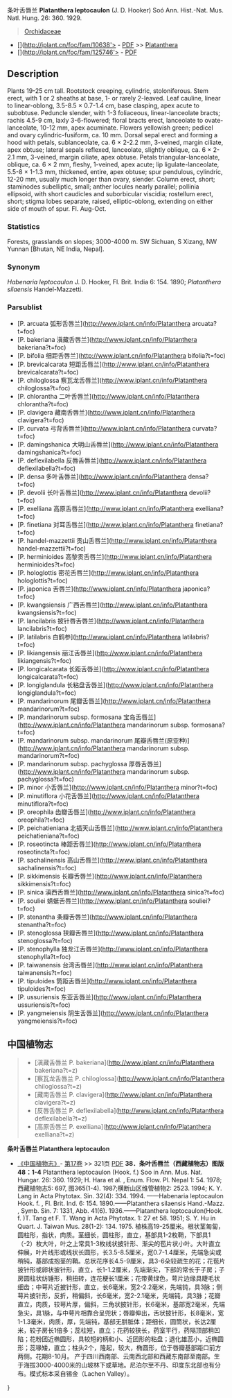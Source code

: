 条叶舌唇兰 **Platanthera leptocaulon** (J. D. Hooker) Soó Ann. Hist.-Nat. Mus. Natl. Hung. 26: 360. 1929.

> [Orchidaceae](http://www.iplant.cn/info/Orchidaceae?t=foc)
* [](http://iplant.cn/foc/fam/10638'> - [PDF](http://iplant.cn/foc/pdf/Orchidaceae.pdf) >> [Platanthera](http://www.iplant.cn/info/Platanthera?t=foc)
* [](http://iplant.cn/foc/fam/125746'> - [PDF](http://www.iplant.cn/foc/pdf/Platanthera.pdf)
## Description

Plants 19-25 cm tall. Rootstock creeping, cylindric, stoloniferous. Stem erect, with 1 or 2 sheaths at base, 1- or rarely 2-leaved. Leaf cauline, linear to linear-oblong, 3.5-8.5 × 0.7-1.4 cm, base clasping, apex acute to subobtuse. Peduncle slender, with 1-3 foliaceous, linear-lanceolate bracts; rachis 4.5-9 cm, laxly 3-6-flowered; floral bracts erect, lanceolate to ovate-lanceolate, 10-12 mm, apex acuminate. Flowers yellowish green; pedicel and ovary cylindric-fusiform, ca. 10 mm. Dorsal sepal erect and forming a hood with petals, sublanceolate, ca. 6 × 2-2.2 mm, 3-veined, margin ciliate, apex obtuse; lateral sepals reflexed, lanceolate, slightly oblique, ca. 6 × 2-2.1 mm, 3-veined, margin ciliate, apex obtuse. Petals triangular-lanceolate, oblique, ca. 6 × 2 mm, fleshy, 1-veined, apex acute; lip ligulate-lanceolate, 5.5-8 × 1-1.3 mm, thickened, entire, apex obtuse; spur pendulous, cylindric, 12-20 mm, usually much longer than ovary, slender. Column erect, short; staminodes subelliptic, small; anther locules nearly parallel; pollinia ellipsoid, with short caudicles and suborbicular viscidia; rostellum erect, short; stigma lobes separate, raised, elliptic-oblong, extending on either side of mouth of spur. Fl. Aug-Oct.

### Statistics
Forests, grasslands on slopes; 3000-4000 m. SW Sichuan, S Xizang, NW Yunnan [Bhutan, NE India, Nepal].

### Synonym
*Habenaria leptocaulon* J. D. Hooker, Fl. Brit. India 6: 154. 1890; *Platanthera silaensis* Handel-Mazzetti.

### Parsublist

* [P.  arcuata  弧形舌唇兰](http://www.iplant.cn/info/Platanthera arcuata?t=foc)
* [P.  bakeriana  滇藏舌唇兰](http://www.iplant.cn/info/Platanthera bakeriana?t=foc)
* [P.  bifolia  细距舌唇兰](http://www.iplant.cn/info/Platanthera bifolia?t=foc)
* [P.  brevicalcarata  短距舌唇兰](http://www.iplant.cn/info/Platanthera brevicalcarata?t=foc)
* [P.  chiloglossa  察瓦龙舌唇兰](http://www.iplant.cn/info/Platanthera chiloglossa?t=foc)
* [P.  chlorantha  二叶舌唇兰](http://www.iplant.cn/info/Platanthera chlorantha?t=foc)
* [P.  clavigera  藏南舌唇兰](http://www.iplant.cn/info/Platanthera clavigera?t=foc)
* [P.  curvata  弓背舌唇兰](http://www.iplant.cn/info/Platanthera curvata?t=foc)
* [P.  damingshanica  大明山舌唇兰](http://www.iplant.cn/info/Platanthera damingshanica?t=foc)
* [P.  deflexilabella  反唇舌唇兰](http://www.iplant.cn/info/Platanthera deflexilabella?t=foc)
* [P.  densa  多叶舌唇兰](http://www.iplant.cn/info/Platanthera densa?t=foc)
* [P.  devolii  长叶舌唇兰](http://www.iplant.cn/info/Platanthera devolii?t=foc)
* [P.  exelliana  高原舌唇兰](http://www.iplant.cn/info/Platanthera exelliana?t=foc)
* [P.  finetiana  对耳舌唇兰](http://www.iplant.cn/info/Platanthera finetiana?t=foc)
* [P.  handel-mazzettii  贡山舌唇兰](http://www.iplant.cn/info/Platanthera handel-mazzettii?t=foc)
* [P.  herminioides  高黎贡舌唇兰](http://www.iplant.cn/info/Platanthera herminioides?t=foc)
* [P.  hologlottis  密花舌唇兰](http://www.iplant.cn/info/Platanthera hologlottis?t=foc)
* [P.  japonica  舌唇兰](http://www.iplant.cn/info/Platanthera japonica?t=foc)
* [P.  kwangsiensis  广西舌唇兰](http://www.iplant.cn/info/Platanthera kwangsiensis?t=foc)
* [P.  lancilabris  披针唇舌唇兰](http://www.iplant.cn/info/Platanthera lancilabris?t=foc)
* [P.  latilabris  白鹤参](http://www.iplant.cn/info/Platanthera latilabris?t=foc)
* [P.  likiangensis  丽江舌唇兰](http://www.iplant.cn/info/Platanthera likiangensis?t=foc)
* [P.  longicalcarata  长距舌唇兰](http://www.iplant.cn/info/Platanthera longicalcarata?t=foc)
* [P.  longiglandula  长粘盘舌唇兰](http://www.iplant.cn/info/Platanthera longiglandula?t=foc)
* [P.  mandarinorum  尾瓣舌唇兰](http://www.iplant.cn/info/Platanthera mandarinorum?t=foc)
* [P.  mandarinorum subsp. formosana  宝岛舌唇兰](http://www.iplant.cn/info/Platanthera mandarinorum subsp. formosana?t=foc)
* [P.  mandarinorum subsp. mandarinorum  尾瓣舌唇兰(原亚种)](http://www.iplant.cn/info/Platanthera mandarinorum subsp. mandarinorum?t=foc)
* [P.  mandarinorum subsp. pachyglossa  厚唇舌唇兰](http://www.iplant.cn/info/Platanthera mandarinorum subsp. pachyglossa?t=foc)
* [P.  minor  小舌唇兰](http://www.iplant.cn/info/Platanthera minor?t=foc)
* [P.  minutiflora  小花舌唇兰](http://www.iplant.cn/info/Platanthera minutiflora?t=foc)
* [P.  oreophila  齿瓣舌唇兰](http://www.iplant.cn/info/Platanthera oreophila?t=foc)
* [P.  peichatieniana  北插天山舌唇兰](http://www.iplant.cn/info/Platanthera peichatieniana?t=foc)
* [P.  roseotincta  棒距舌唇兰](http://www.iplant.cn/info/Platanthera roseotincta?t=foc)
* [P.  sachalinensis  高山舌唇兰](http://www.iplant.cn/info/Platanthera sachalinensis?t=foc)
* [P.  sikkimensis  长瓣舌唇兰](http://www.iplant.cn/info/Platanthera sikkimensis?t=foc)
* [P.  sinica  滇西舌唇兰](http://www.iplant.cn/info/Platanthera sinica?t=foc)
* [P.  souliei  蜻蜓舌唇兰](http://www.iplant.cn/info/Platanthera souliei?t=foc)
* [P.  stenantha  条瓣舌唇兰](http://www.iplant.cn/info/Platanthera stenantha?t=foc)
* [P.  stenoglossa  狭瓣舌唇兰](http://www.iplant.cn/info/Platanthera stenoglossa?t=foc)
* [P.  stenophylla  独龙江舌唇兰](http://www.iplant.cn/info/Platanthera stenophylla?t=foc)
* [P.  taiwanensis  台湾舌唇兰](http://www.iplant.cn/info/Platanthera taiwanensis?t=foc)
* [P.  tipuloides  筒距舌唇兰](http://www.iplant.cn/info/Platanthera tipuloides?t=foc)
* [P.  ussuriensis  东亚舌唇兰](http://www.iplant.cn/info/Platanthera ussuriensis?t=foc)
* [P.  yangmeiensis  阴生舌唇兰](http://www.iplant.cn/info/Platanthera yangmeiensis?t=foc)

## 中国植物志

> * [滇藏舌唇兰  P.  bakeriana](http://www.iplant.cn/info/Platanthera bakeriana?t=z)
> * [察瓦龙舌唇兰  P.  chiloglossa](http://www.iplant.cn/info/Platanthera chiloglossa?t=z)
> * [藏南舌唇兰  P.  clavigera](http://www.iplant.cn/info/Platanthera clavigera?t=z)
> * [反唇舌唇兰  P.  deflexilabella](http://www.iplant.cn/info/Platanthera deflexilabella?t=z)
> * [高原舌唇兰  P.  exelliana](http://www.iplant.cn/info/Platanthera exelliana?t=z)

**条叶舌唇兰 Platanthera leptocaulon**

* [《中国植物志》](http://www.iplant.cn/frps)- [第17卷](http://www.iplant.cn/frps/vol/17) >> 321页 [PDF](http://www.iplant.cn/frps/pdf/17/321a.pdf)
**38．条叶舌唇兰（西藏植物志）图版48：1-4**
Platanthera leptocaulon (Hook. f.) Soo in Ann. Mus. Nat. Hungar. 26: 360. 1929; H. Hara et al. , Enum. Flow. Pl. Nepal 1: 54. 1978; 西藏植物志5: 697, 图365(1-4). 1987;横断山区维管植物2: 2523. 1994; K. Y. Lang in Acta Phytotax. Sin. 32(4): 334. 1994. ——Habenaria leptocaulon Hook. f. , Fl. Brit. Ind. 6: 154. 1890.——Platanthera silaensis Hand.-Mazz. , Symb. Sin. 7: 1331, Abb. 41(6). 1936.——Platanthera leptocaulon(Hook. f. )T. Tang et F. T. Wang in Acta Phytotax. 1: 27 et 58. 1951; S. Y. Hu in Quart. J. Taiwan Mus. 28(1-2): 134. 1975.
植株高19-25厘米。根状茎匍匐，圆柱形，指状，肉质。茎细长，圆柱形，直立，基部具1-2枚鞘，下部具1（-2）枚大叶，叶之上常具1-3枚线状披针形、渐尖的苞片状小叶。大叶直立伸展，叶片线形或线状长圆形，长3.5-8.5厘米，宽0.7-1.4厘米，先端急尖或稍钝，基部成抱茎的鞘。总状花序长4.5-9厘米，具3-6朵较疏生的花；花苞片披针形或卵状披针形，直立，长1-1.2厘米，先端渐尖，下部的常长于子房；子房圆柱状纺锤形，稍扭转，连花梗长1厘米；花带黄绿色，萼片边缘具睫毛状细齿；中萼片近披针形，直立，长6毫米，宽2-2.2毫米，先端钝，具3脉；侧萼片披针形，反折，稍偏斜，长6毫米，宽2-2.1毫米，先端钝，具3脉；花瓣直立，肉质，较萼片厚，偏斜，三角状披针形，长6毫米，基部宽2毫米，先端急尖，具1脉，与中萼片相靠合呈兜状；唇瓣伸出，舌状披针形，长8毫米，宽1-1.3毫米，肉质，厚，先端钝，基部无胼胝体；距细长，圆筒状，长达2厘米，较子房长1倍多；蕊柱短，直立；花药较狭长，药室平行，药隔顶部稍凹陷；花粉团近椭圆形，具较短的柄和小、近团形的粘盘；退化雄蕊小，近椭圆形；蕊喙矮，直立；柱头2个，隆起，较大，椭圆形，位于唇瓣基部距口前方两侧。花期8-10月。
产于四川西南部、云南西北部和西藏东南部至南部。生于海拔3000-4000米的山坡林下或草地。尼泊尔至不丹、印度东北部也有分布。模式标本采自锡金（Lachen Valley）。

}